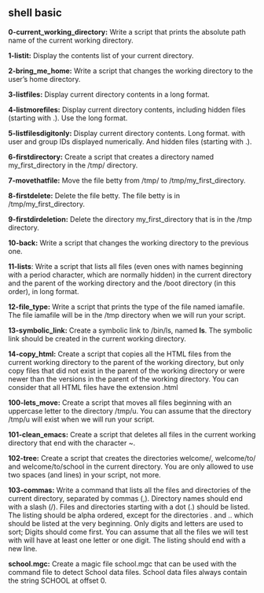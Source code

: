 ## shell basic


**0-current_working_directory:** Write a script that prints the absolute path name of the current working directory.


**1-listit:** Display the contents list of your current directory.


**2-bring_me_home:** Write a script that changes the working directory to the user’s home directory.


**3-listfiles:** Display current directory contents in a long format.


**4-listmorefiles:** Display current directory contents, including hidden files (starting with .). Use the long format.


**5-listfilesdigitonly:** Display current directory contents.
Long format.
with user and group IDs displayed numerically.
And hidden files (starting with .).


**6-firstdirectory:** Create a script that creates a directory named my_first_directory in the /tmp/ directory.


**7-movethatfile:** Move the file betty from /tmp/ to /tmp/my_first_directory.


**8-firstdelete:** Delete the file betty.
The file betty is in /tmp/my_first_directory.


**9-firstdirdeletion:** Delete the directory my_first_directory that is in the /tmp directory.


**10-back:** Write a script that changes the working directory to the previous one.


**11-lists**: Write a script that lists all files (even ones with names beginning with a period character, which are normally hidden) in the current directory and the parent of the working directory and the /boot directory (in this order), in long format.


**12-file_type:** Write a script that prints the type of the file named iamafile. The file iamafile will be in the /tmp directory when we will run your script.


**13-symbolic_link:** Create a symbolic link to /bin/ls, named __ls__. The symbolic link should be created in the current working directory.


**14-copy_html:** Create a script that copies all the HTML files from the current working directory to the parent of the working directory, but only copy files that did not exist in the parent of the working directory or were newer than the versions in the parent of the working directory.
You can consider that all HTML files have the extension .html


**100-lets_move:** Create a script that moves all files beginning with an uppercase letter to the directory /tmp/u.
You can assume that the directory /tmp/u will exist when we will run your script.


**101-clean_emacs:** Create a script that deletes all files in the current working directory that end with the character ~.


**102-tree:** Create a script that creates the directories welcome/, welcome/to/ and welcome/to/school in the current directory.
You are only allowed to use two spaces (and lines) in your script, not more.


**103-commas:** Write a command that lists all the files and directories of the current directory, separated by commas (,).
Directory names should end with a slash (/).
Files and directories starting with a dot (.) should be listed.
The listing should be alpha ordered, except for the directories . and .. which should be listed at the very beginning.
Only digits and letters are used to sort; Digits should come first.
You can assume that all the files we will test with will have at least one letter or one digit.
The listing should end with a new line.


**school.mgc:** Create a magic file school.mgc that can be used with the command file to detect School data files. School data files always contain the string SCHOOL at offset 0.
